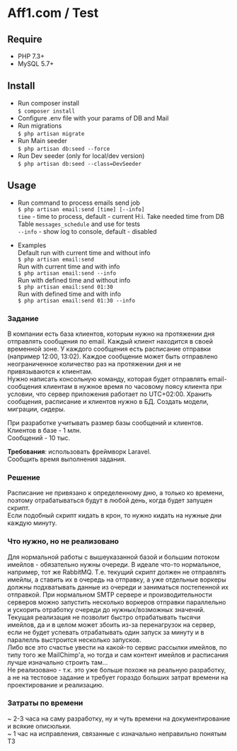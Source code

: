 # Aff1.com / Test

## Require
* PHP 7.3+
* MySQL 5.7+

## Install

* Run composer install\
` $ composer install `
* Configure .env file with your params of DB and Mail
* Run migrations\
` $ php artisan migrate `
* Run Main seeder\
` $ php artisan db:seed --force `
* Run Dev seeder (only for local/dev version)\
` $ php artisan db:seed --class=DevSeeder `

## Usage

* Run command to process emails send job\
` $ php artisan email:send [time] [--info] `\
`time` - time to process, default - current H:i. Take needed time from DB Table `messages_schedule` and use for tests\
`--info` - show log to console, default - disabled

* Examples\
Default run with current time and without info\
` $ php artisan email:send `\
Run with current time and with info\
` $ php artisan email:send --info `\
Run with defined time and without info\
` $ php artisan email:send 01:30 `\
Run with defined time and with info\
` $ php artisan email:send 01:30 --info `

### Задание

В компании есть база клиентов, которым нужно на протяжении дня отправлять сообщения по email. Каждый клиент находится в своей временной зоне. У каждого сообщения есть расписание отправки (например 12:00, 13:02). Каждое сообщение может быть отправлено неограниченное количество раз на протяжении дня и не привязываются к клиентам.\
Нужно написать консольную команду, которая будет отправлять email-сообщения клиентам в нужное время по часовому поясу клиента при условии, что сервер приложения работает по UTC+02:00. Хранить сообщения, расписание и клиентов нужно в БД. Создать модели, миграции, сидеры.

При разработке учитывать размер базы сообщений и клиентов.\
Клиентов в базе - 1 млн.\
Сообщений - 10 тыс.

**Требования**: использовать фреймворк Laravel.\
Сообщить время выполнения задания.

### Решение

Расписание не привязано к определенному дню, а только ко времени, поэтому отрабатываться будут в любой день, когда будет запущен скрипт.\
Если подобный скрипт кидать в крон, то нужно кидать на нужные дни каждую минуту.

### Что нужно, но не реализовано

Для нормальной работы с вышеуказанной базой и большим потоком имейлов - обязательно нужны очереди. В идеале что-то нормальное, например, тот же RabbitMQ. Т.е. текущий скрипт должен не отправлять имейлы, а ставить их в очередь на отправку, а уже отдельные воркеры должны подхватывать данные из очереди и заниматься постепенной их отправкой. При нормальном SMTP сервере и производительности серверов можно запустить несколько воркеров отправки параллельно и ускорить отработку очереди до нужных/возможных значений. Текущая реализация не позволит быстро отрабатывать тысячи имейлов, да и в целом может збоить из-за перенагрузок на сервер, если не будет успевать отрабатывать один запуск за минуту и в паралелль выстроится несколько запусков.\
Либо все это счастье увести на какой-то сервис рассылки имейлов, по типу того же MailChimp'a, но тогда и сам контент имейлов и расписания лучше изначально строить там...\
Не реализовано - т.к. это уже больше похоже на реальную разработку, а не на тестовое задание и требует гораздо больших затрат времени на проектирование и реализацию.

### Затраты по времени

~ 2-3 часа на саму разработку, ну и чуть времени на документирование и всякие описюльки.\
~ 1 час на исправления, связанные с изначально неправильно понятым ТЗ
